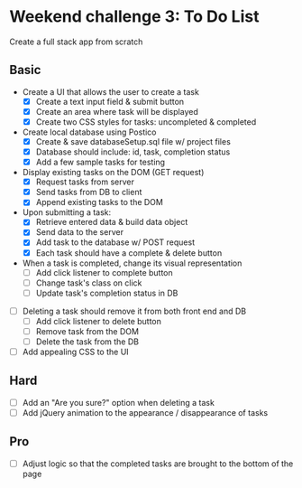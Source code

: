 # Weekend challenge 3: To Do List
Create a full stack app from scratch

Basic
-------
- Create a UI that allows the user to create a task
  - [x] Create a text input field & submit button
  - [x] Create an area where task will be displayed
  - [x] Create two CSS styles for tasks: uncompleted & completed
- Create local database using Postico
  - [x] Create & save databaseSetup.sql file w/ project files
  - [x] Database should include: id, task, completion status
  - [x] Add a few sample tasks for testing
- Display existing tasks on the DOM (GET request)
  - [x] Request tasks from server
  - [x] Send tasks from DB to client
  - [x] Append existing tasks to the DOM
- Upon submitting a task:
  - [x] Retrieve entered data & build data object
  - [x] Send data to the server
  - [x] Add task to the database w/ POST request
  - [x] Each task should have a complete & delete button
- When a task is completed, change its visual representation
  - [ ] Add click listener to complete button
  - [ ] Change task's class on click
  - [ ] Update task's completion status in DB
- [ ] Deleting a task should remove it from both front end and DB
  - [ ] Add click listener to delete button
  - [ ] Remove task from the DOM
  - [ ] Delete the task from the DB
- [ ] Add appealing CSS to the UI

Hard
-------
- [ ] Add an "Are you sure?" option when deleting a task
- [ ] Add jQuery animation to the appearance / disappearance of tasks

Pro
------
- [ ] Adjust logic so that the completed tasks are brought to the bottom of the page
